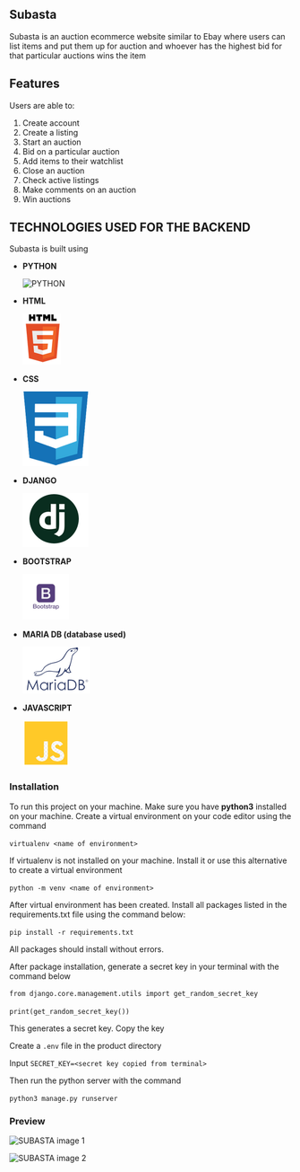 ## Subasta

Subasta is an auction ecommerce website similar to Ebay where users can list items and put them up for auction and whoever has the highest bid for that particular auctions wins the item
## Features

Users are able to:

1. Create account
2. Create a listing
3. Start an auction
4. Bid on a particular auction
5. Add items to their watchlist
6. Close an auction
7. Check active listings
8. Make comments on an auction
9. Win auctions

## TECHNOLOGIES USED FOR THE BACKEND

Subasta is built using

- **PYTHON**

  ![PYTHON](https://github.com/S13G/Connecto-API/blob/main/assets/rsz_python.png)

- **HTML**

  ![HTML](https://github.com/S13G/Subasta/blob/main/static/tools/rsz_html.png)

- **CSS**

  ![CSS](https://github.com/S13G/Subasta/blob/main/static/tools/rsz_css.png)

- **DJANGO**
  
  ![DJANGO](https://github.com/S13G/Subasta/blob/main/static/tools/rsz_django.png)

- **BOOTSTRAP**

  ![BOOTSTRAP](https://github.com/S13G/Subasta/blob/main/static/tools/bootstrap-transformed.png)

- **MARIA DB (database used)**

  ![MARIADB](https://github.com/S13G/Subasta/blob/main/static/tools/rsz_mariadb.png)

- **JAVASCRIPT**

  ![JAVASCRIPT](https://github.com/S13G/Subasta/blob/main/static/tools/rsz_js.png)

### Installation

To run this project on your machine. Make sure you have __python3__ installed on your machine.
Create a virtual environment on your code editor using the command

```virtualenv <name of environment>```

If virtualenv is not installed on your machine. Install it or use this alternative to create a virtual environment

```python -m venv <name of environment>```

After virtual environment has been created. Install all packages listed in the requirements.txt file using the command
below:

```pip install -r requirements.txt```

All packages should install without errors.

After package installation, generate a secret key in your terminal with the command below

```
from django.core.management.utils import get_random_secret_key

print(get_random_secret_key())
```

This generates a secret key. Copy the key

Create a ```.env``` file in the product directory

Input ```SECRET_KEY=<secret key copied from terminal>```

Then run the python server with the command

```python3 manage.py runserver```

### Preview

![SUBASTA image 1](https://github.com/S13G/Subasta/blob/main/static/tools/Screenshot1.png)

![SUBASTA image 2](https://github.com/S13G/Subasta/blob/main/static/tools/Screenshot2.png)
